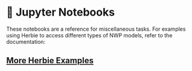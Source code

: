 # 📝 Jupyter Notebooks

These notebooks are a reference for miscellaneous tasks. For examples using Herbie to access different types of NWP models, refer to the documentation:

## [More Herbie Examples](https://herbie.readthedocs.io/user_guide/notebooks/index.html)

